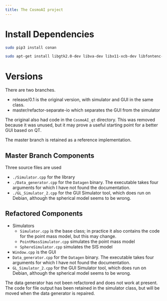 ```yaml
---
title: The CosmoAI project
---
```


# Install Dependencies

```sh
sudo pip3 install conan

sudo apt-get install libgtk2.0-dev libva-dev libx11-xcb-dev libfontenc-dev libxaw7-dev libxkbfile-dev libxmuu-dev libxpm-dev libxres-dev libxtst-dev libxvmc-dev libxcb-render-util0-dev libxcb-xkb-dev libxcb-icccm4-dev libxcb-image0-dev libxcb-keysyms1-dev libxcb-randr0-dev libxcb-shape0-dev libxcb-sync-dev libxcb-xfixes0-dev libxcb-xinerama0-dev libxcb-dri3-dev libxcb-util-dev libxcb-util0-dev
```

# Versions

There are two branches.

- release/0.1 is the original version, with simulator and GUI in the same class.
- master/refactor-separate-io which separates the GUI from the simulator 

The original also had code in the `CosmoAI_qt` directory.  This was removed because
it was unused, but it may prove a useful starting point for a better GUI based on QT.

The master branch is retained as a reference implementation. 

## Master Branch Components

Three source files are used

+ `./Simulator.cpp` for the library
+ `./Data_generator.cpp` for the `Datagen` binary. The executable takes four arguments for which I have not found the documentation.
+ `./GL_Simulator_2.cpp` for the GUI Simulator tool, which does run on Debian, although the spherical model seems to be wrong.


## Refactored Components

+ Simulators
    + `Simulator.cpp` is the base class; in practice it also contains the code for the point mass model,
      but this may change.
    + `PointMassSimulator.cpp` simulates the point mass model
    + `SphereSimulator.cpp` simulates the SIS model
+ `Window.cpp` is the GUI
+ `Data_generator.cpp` for the `Datagen` binary. The executable takes four arguments for which I have not found the documentation.
+ `GL_Simulator_2.cpp` for the GUI Simulator tool, which does run on Debian, although the spherical model seems to be wrong.

The data generator has not been refactored and does not work at present.
The code for file output has been retained in the simulator class, but will be moved when
the data generator is repaired.

